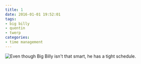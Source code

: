 ```yaml
---
title: 1
date: 2016-01-01 19:52:01
tags:
- big billy
- quentin
- twerp
categories:
- time management
---
```

<img alt="Even though Big Billy isn't that smart, he has a tight schedule." src="/binville001.png">
